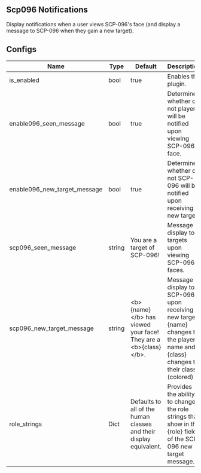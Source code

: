 ## Scp096 Notifications
Display notifications when a user views SCP-096's face (and display a message to SCP-096 when they gain a new target).

## Configs
| Name                         | Type   | Default                                                                | Description                                                                                                                                 |
|------------------------------|--------|------------------------------------------------------------------------|---------------------------------------------------------------------------------------------------------------------------------------------|
| is_enabled                   | bool   | true                                                                   | Enables the plugin.                                                                                                                         |
| enable096_seen_message       | bool   | true                                                                   | Determines whether or not players will be notified upon viewing SCP-096's face.                                                             |
| enable096_new_target_message | bool   | true                                                                   | Determines whether or not SCP-096 will be notified upon receiving a new target.                                                             |
| scp096_seen_message          | string | You are a target of SCP-096!                                           | Message to display to targets upon viewing SCP-096's faces.                                                                                 |
| scp096_new_target_message    | string | \<b\>{name}\</b\> has viewed your face! They are a \<b\>{class}\</b\>. | Message to display to SCP-096 upon receiving a new target. {name} changes to the player's name and {class} changes to their class (colored) |
| role_strings                 | Dict   | Defaults to all of the human classes and their display equivalent.     | Provides the ability to change the role strings that show in the {role} field of the SCP-096 new target message.                            |